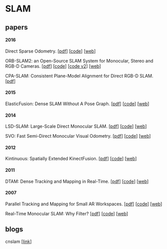 # SLAM

## papers

#### 2016
Direct Sparse Odometry. [[pdf](https://vision.in.tum.de/_media/spezial/bib/engel2016dso.pdf)] [[code](https://github.com/JakobEngel/dso)] [[web](https://vision.in.tum.de/research/vslam/dso)]

ORB-SLAM2: an Open-Source SLAM System for Monocular, Stereo and RGB-D Cameras. [[pdf](https://128.84.21.199/abs/1610.06475)] [[code](https://github.com/raulmur/ORB_SLAM)] [[code v2](https://github.com/raulmur/ORB_SLAM2)] [[web](http://webdiis.unizar.es/~raulmur/orbslam/)]

CPA-SLAM: Consistent Plane-Model Alignment for Direct RGB-D SLAM. [[pdf](http://vision.in.tum.de/_media/spezial/bib/lingni16icra.pdf)]

#### 2015
ElasticFusion: Dense SLAM Without A Pose Graph. [[pdf](http://thomaswhelan.ie/Whelan15rss.pdf)] [[code](https://github.com/mp3guy/ElasticFusion)] [[web](https://github.com/mp3guy)]

#### 2014
LSD-SLAM: Large-Scale Direct Monocular SLAM. [[pdf](http://vision.in.tum.de/_media/spezial/bib/engel14eccv.pdf)] [[code](http://github.com/tum-vision/lsd_slam)] [[web](http://vision.in.tum.de/research/vslam/lsdslam)]

SVO: Fast Semi-Direct Monocular Visual Odometry. [[pdf](http://rpg.ifi.uzh.ch/docs/ICRA14_Forster.pdf)] [[code](https://github.com/uzh-rpg/rpg_svo)] [[web](https://github.com/uzh-rpg)]

#### 2012
Kintinuous: Spatially Extended KinectFusion. [[pdf](http://thomaswhelan.ie/Whelan12rssw.pdf)] [[code](https://github.com/mp3guy/Kintinuous)] [[web](https://github.com/mp3guy)]

#### 2011
DTAM: Dense Tracking and Mapping in Real-Time. [[pdf](https://www.doc.ic.ac.uk/~ajd/Publications/newcombe_etal_iccv2011.pdf)] [[code](https://github.com/anuranbaka/OpenDTAM)] [[web](https://www.doc.ic.ac.uk/~ajd/)]

#### 2007
Parallel Tracking and Mapping for Small AR Workspaces. [[pdf](http://www.robots.ox.ac.uk/~gk/publications.html#2007ISMAR)] [[code](https://github.com/Oxford-PTAM/PTAM-GPL)] [[web](http://www.robots.ox.ac.uk/~gk/PTAM/)]

Real-Time Monocular SLAM: Why Filter? [[pdf](https://www.doc.ic.ac.uk/~ajd/Publications/strasdat_etal_icra2010.pdf)] [[code](https://github.com/hanmekim/SceneLib2)] [[web](https://www.doc.ic.ac.uk/~ajd/index.html)]

## blogs
cnslam [[link](http://slamcn.org)]
